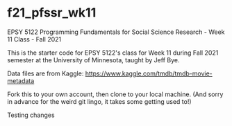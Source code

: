 # f21_pfssr_wk11
EPSY 5122 Programming Fundamentals for Social Science Research - Week 11 Class - Fall 2021

This is the starter code for EPSY 5122's class for Week 11 during Fall 2021 semester at the University of Minnesota, taught by Jeff Bye.

Data files are from Kaggle: https://www.kaggle.com/tmdb/tmdb-movie-metadata

Fork this to your own account, then clone to your local machine. (And sorry in advance for the weird git lingo, it takes some getting used to!)

Testing changes

